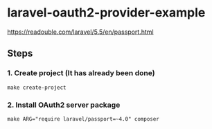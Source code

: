 # laravel-oauth2-provider-example
https://readouble.com/laravel/5.5/en/passport.html

## Steps
### 1. Create project (It has already been done)
    make create-project
### 2. Install OAuth2 server package
    make ARG="require laravel/passport=~4.0" composer

    
